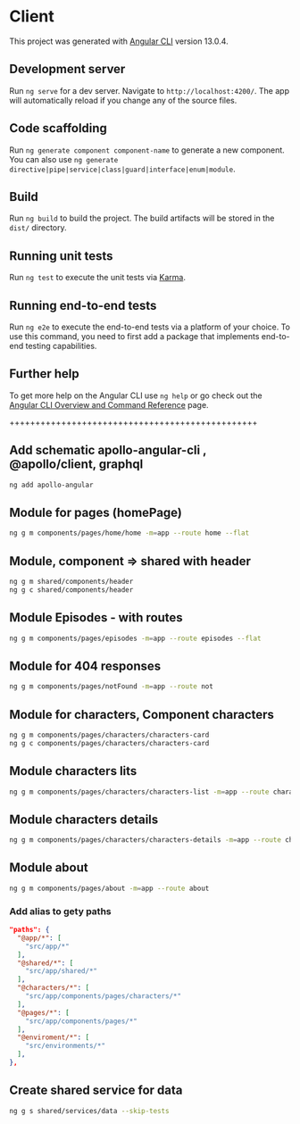 # Client

This project was generated with [Angular CLI](https://github.com/angular/angular-cli) version 13.0.4.

## Development server

Run `ng serve` for a dev server. Navigate to `http://localhost:4200/`. The app will automatically reload if you change any of the source files.

## Code scaffolding

Run `ng generate component component-name` to generate a new component. You can also use `ng generate directive|pipe|service|class|guard|interface|enum|module`.

## Build

Run `ng build` to build the project. The build artifacts will be stored in the `dist/` directory.

## Running unit tests

Run `ng test` to execute the unit tests via [Karma](https://karma-runner.github.io).

## Running end-to-end tests

Run `ng e2e` to execute the end-to-end tests via a platform of your choice. To use this command, you need to first add a package that implements end-to-end testing capabilities.

## Further help

To get more help on the Angular CLI use `ng help` or go check out the [Angular CLI Overview and Command Reference](https://angular.io/cli) page.

++++++++++++++++++++++++++++++++++++++++++++++++

## Add schematic apollo-angular-cli , @apollo/client, graphql

```sh
ng add apollo-angular
```

## Module for pages (homePage)

```sh
ng g m components/pages/home/home -m=app --route home --flat
```

## Module, component => shared with header

```sh
ng g m shared/components/header
ng g c shared/components/header
```

## Module Episodes - with routes

```sh
ng g m components/pages/episodes -m=app --route episodes --flat
```

## Module for 404 responses

```sh
ng g m components/pages/notFound -m=app --route not
```

## Module for characters, Component characters

```sh
ng g m components/pages/characters/characters-card
ng g c components/pages/characters/characters-card
```

## Module characters lits

```sh
ng g m components/pages/characters/characters-list -m=app --route character-list
```

## Module characters details

```sh
ng g m components/pages/characters/characters-details -m=app --route characters-details
```

## Module about

```sh
ng g m components/pages/about -m=app --route about
```

### Add alias to gety paths

```json
"paths": {
  "@app/*": [
    "src/app/*"
  ],
  "@shared/*": [
    "src/app/shared/*"
  ],
  "@characters/*": [
    "src/app/components/pages/characters/*"
  ],
  "@pages/*": [
    "src/app/components/pages/*"
  ],
  "@enviroment/*": [
    "src/environments/*"
  ],
},
```

## Create shared service for data

```sh
ng g s shared/services/data --skip-tests
```
